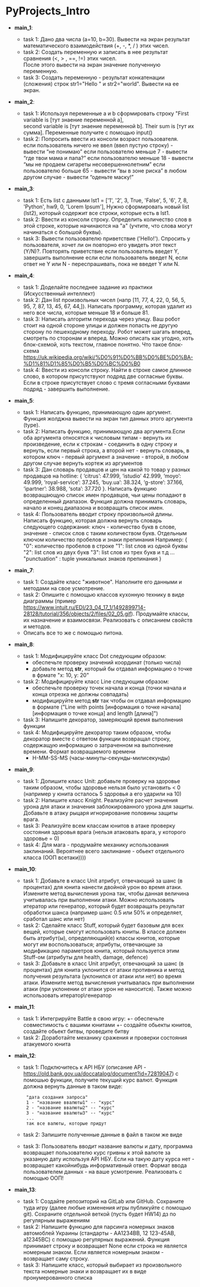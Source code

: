 # PyProjects_Intro
+ **main_1**:

    * task 1: Дано два числа (a=10, b=30). 
        Вывести на экран результат математического взаимодействия (+, -, *, / ) этих чисел.
    * task 2: Создать переменную и записать в нее результат сравнения (<, > , ==, !=) этих чисел.  
        После этого вывести на экран значение полученную переменную.
    * task 3: Создать переменную - результат конкатенации (сложения) строк str1="Hello " и str2="world".
        Вывести на ее экран.
    
+ **main_2**:

    * task 1: Используя переменные a и b сформировать строку "First variable is [тут знаение переменной a],  
        second variable is [тут знаение переменной b]. Their sum is [тут их сумма].
        Переменные получите с помощью input()
    * task 2: Попросить ввести из консоли возраст пользователя.  
        если пользователь ничего не ввел (ввел пустую строку) - вывести “не понимаю”
        если пользователю меньше 7 - вывести “где твои мама и папа?”
        если пользователю меньше 18 - вывести “мы не продаем сигареты несовершеннолетним”
        если пользователю больше 65 - вывести “вы в зоне риска”
        в любом другом случае - вывести “оденьте маску!”

+ **main_3**:

    * task 1: Есть list с данными lst1 = ['1', '2', 3, True, 'False', 5, '6', 7, 8, 'Python', hw9, 0, 'Lorem Ipsum'],
        Нужно сформировать новый list (lst2), который содержит все строки, которые есть в lst1.
    * task 2: Ввести из консоли строку. Определить количество слов в этой строке,
        которые начинаются на "а" (учтите, что слова могут начинаться с большой буквы).
    * task 3: Вывести пользователю приветствие ('Hello!'). Спросить у пользователя, хочет ли он повторно его
        увидеть этот текст (Y/N)?. Повторять приветствие если пользователь введет Y, завершить выполнение если если
        пользователь введет N, если ответ не Y или N - переспрашивать, пока не введет Y или N.

+ **main_4**:

    * task 1: Доделайте последнее задание из практики (Искусственный интеллект)
    * task 2: Дан list произвольных чисел (напр [11, 77, 4, 22, 0, 56, 5, 95, 7, 87, 13, 45, 67, 44,]).
        Написать программу, которая удалит из него все числа, которые меньше 18 и больше 81.
    * task 3:  Написать алгоритм перехода через улицу. Ваш робот стоит на одной стороне улицы и должен попасть
        не другую сторону по пешеходному переходу. Робот может шагать вперед, смотреть по сторонам и вперед.
        Можно описать как угодно, хоть блок-схемой, хоть текстом, главное понятно. Что такое блок-схема
        https://uk.wikipedia.org/wiki/%D0%91%D0%BB%D0%BE%D0%BA-%D1%81%D1%85%D0%B5%D0%BC%D0%B0
    * task 4: Ввести из консоли строку. Найти в строке самое длинное слово, в котором присутствуют подряд
        две согласные буквы. Если в строке присутствует слово с тремя согласными буквами подряд - завершить выполнение.

+ **main_5**:

    * task 1: Написать функцию, принимающую один аргумент. Функция жолджна вывести на экран тип данных этого аргумента
        (type).
    * task 2: Написать функцию, принимающую два аргумента.Если оба аргумента относятся к числовым типам - вернуть их
        произведение, если к строкам - соединить в одну строку и вернуть, если первый строка, а второй нет - вернуть
        словарь, в котором ключ - первый аргумент а значение - второй, в любом другом случае вернуть кортеж из аргументов
    * task 3: Дан словарь продавцов и цен на какой то товар у разных продавцов на hotline: { ‘citrus’: 47.999,
       ‘istudio’ 42.999, ‘moyo’: 49.999, ‘royal-service’: 37.245, ‘buy.ua’: 38.324, ‘g-store’: 37.166, ‘ipartner’: 38.988,
       ‘sota’: 37.720 }.  Написать функцию возвращающую список имен продавцов, чьи цены попадают в определенный диапазон.
       Функция должна принимать словарь, начало и конец диапазона и возвращать список имен.
    * task 4: Пользователь вводит строку произвольной длины. Написать функцию, которая должна вернуть словарь
       следующего содержания: ключ - количество букв в слове, значение - список слов с таким количеством букв.
       Отдельным ключом количество пробелов и знаки препинания
       Например:
       {
       "0": количество пробелов в строке
       "1": list слов из одной буквы
       "2": list слов из двух букв
       "3": list слов из трех букв
       и т.д ...
       "punctuation" : tuple уникальных знаков препинания
       }

+ **main_7**:

    * task 1: Создайте класс "животное". Наполните его данными и методами на свое усмотрение.
    * task 2: Опишите с помощью классов кухонную технику в виде диаграммы
      (пример https://www.intuit.ru/EDI/23_04_17_1/1492899714-28128/tutorial/356/objects/2/files/02_05.gif).
      Продумайте классы, их назначение и взаимосвязи. Реализовать с описанием свойств и методов.
    * Описать все то же с помощью питона.

+ **main_8**:

     * task 1: Модифицируйте класс Dot следующим образом:
       - обеспечьте проверку значений координат (только числа)
       - добавьте метод __str__, который бы отдавал информацию о точке в фрмате "x: 10, y: 20"
     * task 2: Модифицируйте класс Line следующим образом:
       - обеспечьте проверку точек начала и конца (точки начала и конца отрезка не должны совпадать)
       - модифицируйте метод __str__ так чтобы он отдавал информацию в формате
           ("Line with points [информация о точке начала] [информация о точке конца] and length [длина]")
     * task 3: Напишите декоратор, замеряющий время выполнения функции
     * task 4: Модифицируйте декоратор таким образом, чтобы декоратор вместе с ответом функции возвращал строку,
       содержащую информацию о затраченном на выполнение времени. Формат возвращаемого времени
       - H-MM-SS-MS (часы-минуты-секунды-милисекунды)

+ **main_9**:

    * task 1: Допишите класс Unit: добавьте проверку на здоровье таким образом, чтобы здоровье нельзя было
      установить < 0 (например у юнита осталось 5 здоровья а его ударили на 10)
    * task 2: Напишите класс Knight. Реализуйте расчет значения урона для атаки и значения заблокированного
      урона для защиты. Добавьте в атаку рыцаря игнорирование половины защиты врага.
    * task 3: Реализуйте всем классам юнитов в атаке проверку состояния здоровья врага (нельзя атаковать врага,
      у которого здоровье = 0)
    * task 4: Для мага - продумайте механику использования заклинаний. Вероятнее всего заклинание - обьект
      отдельного класса (ООП всетаки))))

+ **main_10**:

    * task 1: Добавьте в класс Unit атрибут, отвечающий за шанс (в процентах) для юнита нанести двойной урон во
        время атаки. Измените метод вычисления урона так, чтобы данная величина учитывалась при выполнении атаки.
        Можно использовать итератор или генератор, который будет возвращать результат обработки шанса (например шанс 0.5
        или 50% и определяет, сработал шанс или нет)
    * task 2: Сделайте класс Stuff, который будет базовым для всех вещей, которые смогут использовать юниты.
        В классе должен быть атрибут(ы), определяющий(е) классы юнитов, которые могут им воспользоваться;
        атрибуты, отвечающие за модификацию параметров юнита, который пользуется этим Stuff-ом
        (атрибуты для health, damage, defence)
    * task 3: Добавьте в класс Unit атрибут, отвечающий за шанс (в процентах) для юнита уклонится от атаки
        противника и метод получения результата (уклонился от атаки или нет) во время атаки. Измените метод вычисления
        учитывалась при выполнении атаки (при уклонении от атаки урон не наносится).
        Также можно использовать итератор\генератор

+ **main_11**:

    * task 1: Интегрируйте Battle в свою игру:
 		+- обеспечьте совместимость с вашими юнитами
 		+- создайте обьекты юнитов, создайте обьект битвы, проведите битву
    * task 2: Доработайте механику сражения и проверки состояния атакуемого юнита

+ **main_12**:

    * task 1: Подключитесь к API НБУ (описание API - https://old.bank.gov.ua/doccatalog/document?id=72819047) с помошью
        функции, получите текущий курс валют. Функция должна вернуть данные в таком виде:

           "дата создания запроса"
           1 - "название ввалюты1" -- "курс"
           2 - "название ввалюты2" -- "курс"
           3 - "название ввалюты3" -- "курс"
           ...
           так все валюты, которые придут

    * task 2: Запишите полученные данные в файл в таком же виде
    * task 3: Пользователь вводит название валюты и дату, программа возвращает пользователю курс гривны к этой
       валюте за указаную дату используя API НБУ. Если на такую дату курса нет - возвращает какойнибудь информативный
       ответ. Формат ввода пользователем данных - на ваше усмотрение. Реализовать с помощью ООП!

+ **main_13**:

    * task 1: Создайте репозиторий на GitLab или GitHub. Сохраните туда игру (далее любые изменения игры публикуйте
       с помощью git). Сохраните отдельной веткой (пусть будет HW14) дз по регулярным выражениям
    * task 2: Напишите функцию для парсинга номерных знаков автомоблей Украины (стандарты - AА1234BB, 12 123-45AB,
       a12345BC) с помощью регулярных выражений. Функция принимает строку и возвращает None если строка не является
       номерным знаком. Если является номерным знаком - возвращает саму строку.
    * task 3: Напишите класс, который выбирает из произвольного текста номерные знаки и возвращает их в виде
       пронумерованного списка